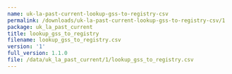 ```yaml
---
name: uk-la-past-current-lookup-gss-to-registry-csv
permalink: /downloads/uk-la-past-current-lookup-gss-to-registry-csv/1
package: uk_la_past_current
title: lookup_gss_to_registry
filename: lookup_gss_to_registry.csv
version: '1'
full_version: 1.1.0
file: /data/uk_la_past_current/1/lookup_gss_to_registry.csv
---
```

